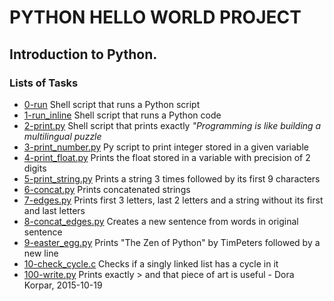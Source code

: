 # PYTHON HELLO WORLD PROJECT
## **Introduction to Python.**

### Lists of Tasks
* [0-run](https://github.com/Obelem/alx-higher_level_programming/blob/master/0x00-python-hello_world/0-run) Shell script that runs a Python script
* [1-run_inline](https://github.com/Obelem/alx-higher_level_programming/blob/master/0x00-python-hello_world/1-run_inline) Shell script that runs a Python code
* [2-print.py](https://github.com/Obelem/alx-higher_level_programming/blob/master/0x00-python-hello_world/2-print.py) Shell script that prints exactly *"Programming is like building a multilingual puzzle*
* [3-print_number.py](https://github.com/Obelem/alx-higher_level_programming/blob/master/0x00-python-hello_world/3-print_number.py) Py script to print integer stored in a given variable
* [4-print_float.py](https://github.com/Obelem/alx-higher_level_programming/blob/master/0x00-python-hello_world/4-print_float.py) Prints the float stored in a variable with precision of 2 digits
* [5-print_string.py](https://github.com/Obelem/alx-higher_level_programming/blob/master/0x00-python-hello_world/5-print_string.py) Prints a string 3 times followed by its first 9 characters
* [6-concat.py](https://github.com/Obelem/alx-higher_level_programming/blob/master/0x00-python-hello_world/6-concat.py) Prints concatenated strings
* [7-edges.py](https://github.com/Obelem/alx-higher_level_programming/blob/master/0x00-python-hello_world/7-edges.py) Prints first 3 letters, last 2 letters and a string without its first and last letters
* [8-concat_edges.py](https://github.com/Obelem/alx-higher_level_programming/blob/master/0x00-python-hello_world/8-concat_edges.py) Creates a new sentence from words in original sentence
* [9-easter_egg.py](https://github.com/Obelem/alx-higher_level_programming/blob/master/0x00-python-hello_world/9-easter_egg.py) Prints "The Zen of Python" by TimPeters followed by a new line
* [10-check_cycle.c](https://github.com/Obelem/alx-higher_level_programming/blob/master/0x00-python-hello_world/10-check_cycle.c) Checks if a singly linked list has a cycle in it
* [100-write.py](https://github.com/Obelem/alx-higher_level_programming/blob/master/0x00-python-hello_world/100-write.py) Prints exactly > and that piece of art is useful - Dora Korpar, 2015-10-19
